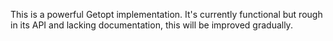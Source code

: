 This is a powerful Getopt implementation. It's currently functional but rough in its API and lacking documentation, this will be improved gradually.
